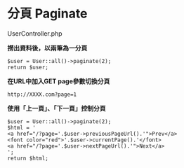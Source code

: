 # 分頁 Paginate

UserController.php

**撈出資料後，以兩筆為一分頁**

```
$user = User::all()->paginate(2);
return $user;
```

**在URL中加入GET page參數切換分頁**

```
http://XXXX.com?page=1
```

**使用「上一頁」、「下一頁」控制分頁**

```
$user = User::all()->paginate(2);
$html = '
<a href="/?page='.$user->previousPageUrl().'">Prev</a>
<font color="red">'.$user->currentPage().'</font>
<a href="/?page='.$user->nextPageUrl().'">Next</a>
';
return $html;
```



